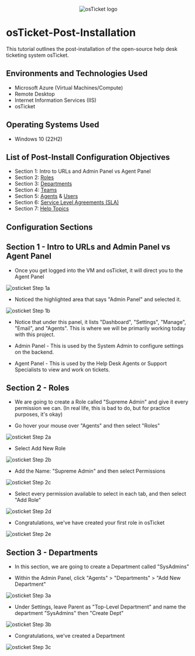 
<p align="center">
<img src="https://i.imgur.com/Clzj7Xs.png" alt="osTicket logo"/>
</p>

<h1>osTicket-Post-Installation</h1>
This tutorial outlines the post-installation of the open-source help desk ticketing system osTicket.<br />


<h2>Environments and Technologies Used</h2>

- Microsoft Azure (Virtual Machines/Compute)
- Remote Desktop
- Internet Information Services (IIS)
- osTicket

<h2>Operating Systems Used </h2>

- Windows 10 (22H2)</b> 

<h2>List of Post-Install Configuration Objectives</h2>

 - Section 1: Intro to URLs and Admin Panel vs Agent Panel
 - Section 2: [Roles](https://docs.osticket.com/en/latest/Admin/Agents/Roles.html)
 - Section 3: [Departments](https://docs.osticket.com/en/latest/Admin/Agents/Departments.html)
 - Section 4: [Teams](https://docs.osticket.com/en/latest/Admin/Agents/Teams.html)
 - Section 5: [Agents](https://docs.osticket.com/en/latest/Admin/Agents/Agents.html) & [Users](https://docs.osticket.com/en/latest/Agent/Users/User%20Directory.html)
 - Section 6: [Service Level Agreements (SLA)](https://docs.osticket.com/en/latest/Admin/Manage/SLA%20Plans.html)
 - Section 7: [Help Topics](https://docs.osticket.com/en/latest/Admin/Manage/Help%20Topic.html)

<h2>Configuration Sections</h2>

<p>

<h2>Section 1 - Intro to URLs and Admin Panel vs Agent Panel</h2>
 
 - Once you get logged into the VM and osTicket, it will direct you to the Agent Panel

![osticket Step 1a](https://github.com/user-attachments/assets/29d1c80b-8b67-4339-be91-16db4941e3e4)

 - Noticed the highlighted area that says "Admin Panel" and selected it.

![osticket Step 1b](https://github.com/user-attachments/assets/768b1824-c6fc-4362-9bbf-e963c16f8544)

- Notice that under this panel, it lists "Dashboard", "Settings", "Manage", "Email", and "Agents". This is where we will be primarily working today with this project.

- Admin Panel - This is used by the System Admin to configure settings on the backend.

- Agent Panel - This is used by the Help Desk Agents or Support Specialists to view and work on tickets.

<h2>Section 2 - Roles</h2>

- We are going to create a Role called "Supreme Admin" and give it every permission we can. (In real life, this is bad to do, but for practice purposes, it's okay)

- Go hover your mouse over "Agents" and then select "Roles"

![osticket Step 2a](https://github.com/user-attachments/assets/b7415f1b-294b-4a15-aba6-938923a7f318)

- Select Add New Role

![osticket Step 2b](https://github.com/user-attachments/assets/83c08153-22df-47fb-bd2c-6566f6a77e72)

- Add the Name: "Supreme Admin" and then select Permissions

![osticket Step 2c](https://github.com/user-attachments/assets/e4352cb7-898e-414d-902d-a1634a738a11)

- Select every permission available to select in each tab, and then select "Add Role"
  
![osticket Step 2d](https://github.com/user-attachments/assets/f14f5231-55c2-4b91-ac2e-80300f179ba1)

- Congratulations, we've have created your first role in osTicket

![osticket Step 2e](https://github.com/user-attachments/assets/0670770f-e7d8-4e3f-97ec-ccfe77baef00)

<h2>Section 3 - Departments</h2>

- In this section, we are going to create a Department called "SysAdmins"

- Within the Admin Panel, click "Agents" > "Departments" > "Add New Department"

![osticket Step 3a](https://github.com/user-attachments/assets/fe98c0b2-2337-4750-b63e-1b9ea3b1b1bb)

- Under Settings, leave Parent as "Top-Level Department" and name the department "SysAdmins" then "Create Dept"

![osticket Step 3b](https://github.com/user-attachments/assets/79472fed-4046-4201-b155-88f02b0927eb)

- Congratulations, we've created a Department

![osticket Step 3c](https://github.com/user-attachments/assets/7ae60fe5-0452-436b-bd91-d74d226541e3)













